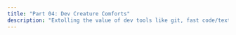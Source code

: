 ```yaml
---
title: "Part 04: Dev Creature Comforts"
description: "Extolling the value of dev tools like git, fast code/text editors, EDA tools like GraphXR, whiteboarding tools like Whimsical, containerization, model/data separation and friendly syntax and naming conventions."
---
```


